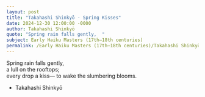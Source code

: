 ```yaml
---
layout: post
title: "Takahashi Shinkyō - Spring Kisses"
date: 2024-12-30 12:00:00 -0000
author: Takahashi Shinkyō
quote: "Spring rain falls gently,  "
subject: Early Haiku Masters (17th–18th centuries)
permalink: /Early Haiku Masters (17th–18th centuries)/Takahashi Shinkyō/Takahashi Shinkyō - Spring Kisses
---
```


Spring rain falls gently,  
a lull on the rooftops;  
every drop a kiss—
to wake the slumbering blooms.

- Takahashi Shinkyō
